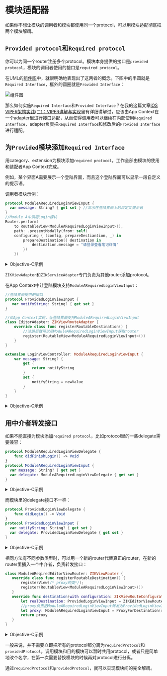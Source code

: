 # 模块适配器

如果你不想让模块的调用者和模块都使用同一个protocol，可以用模块适配彻底把两个模块解耦。

## `Provided protocol`和`Required protocol`

你可以为同一个router注册多个protocol。模块本身提供的接口是`provided protocol`，模块的调用者使用的接口是`required protocol`。

在UML的[组件图](http://www.uml-diagrams.org/component-diagrams.html)中，就很明确地表现出了这两者的概念。下图中的半圆就是`Required Interface`，框外的圆圈就是`Provided Interface`：

![组件图](http://upload-images.jianshu.io/upload_images/5879294-6309bffe07ebf178.png?imageMogr2/auto-orient/strip%7CimageView2/2)

那么如何实施`Required Interface`和`Provided Interface`？在我的这篇文章[iOS VIPER架构实践(二)：VIPER详解与实现](http://www.jianshu.com/p/de96a056b66a)里有详细讲解过，应该由App Context在一个adapter里进行接口适配，从而使得调用者可以继续在内部使用`Required Interface`，adapter负责把`Required Interface`和修改后的`Provided Interface`进行适配。

## 为`Provided`模块添加`Required Interface`

用category、extension为模块添加`required protocol`，工作全部由模块的使用和装配者App Context完成。

例如，某个界面A需要展示一个登陆界面，而且这个登陆界面可以显示一段自定义的提示语。

调用者模块示例：

```swift
protocol ModuleARequiredLoginViewInput {
  var message: String? { get set } //显示在登陆界面上的自定义提示语
}
//Module A中调用Login模块
Router.perform(
    to RoutableView<ModuleARequiredLoginViewInput>(),
    path: .presentModally(from: self)
    configuring { (config, prepareDestiantion, _) in
        prepareDestination({ destination in
            destination.message = "请登录查看笔记详情"
        })
    })
```
<details><summary>Objective-C示例</summary>

```objectivec
@protocol ModuleARequiredLoginViewInput <ZIKViewRoutable>
@property (nonatomic, copy) NSString *message;
@end

//Module A中调用Login模块
[ZIKRouterToView(ModuleARequiredLoginViewInput)
	          performPath:ZIKViewRoutePath.presentModallyFrom(self)
	          configuring:^(ZIKViewRouteConfiguration *config) {
	              //配置目的界面
	              config.prepareDestination = ^(id<ModuleARequiredLoginViewInput> destination) {
	                  destination.message = @"请登录查看笔记详情";
	              };
	          }];
```
</details>

`ZIKViewAdapter`和`ZIKServiceAdapter`专门负责为其他router添加protocol。

在App Context中让登陆模块支持`ModuleARequiredLoginViewInput`：

```swift
//登陆界面提供的接口
protocol ProvidedLoginViewInput {
   var notifyString: String? { get set }
}
```
```swift
//由App Context实现，让登陆界面支持ModuleARequiredLoginViewInput
class EditorAdapter: ZIKViewRouteAdapter {
    override class func registerRoutableDestination() {
        //注册后就可以用ModuleARequiredLoginViewInput获取router
        register(RoutableView<ModuleARequiredLoginViewInput>())
    }
}

extension LoginViewController: ModuleARequiredLoginViewInput {
    var message: String? {
        get {
            return notifyString
        }
        set {
            notifyString = newValue
        }
    }
}
```
<details><summary>Objective-C示例</summary>

```objectivec
//Login Module Provided Interface
@protocol ProvidedLoginViewInput <NSObject>
@property (nonatomic, copy) NSString *notifyString;
@end
```
```objectivec
//ZIKEditorAdapter.h，ZIKViewAdapter子类
@interface ZIKEditorAdapter : ZIKViewRouteAdapter
@end

//ZIKEditorAdapter.m
@implementation ZIKEditorAdapter

+ (void)registerRoutableDestination {
	//注册ModuleARequiredLoginViewInput和ZIKEditorViewRouter匹配
	[ZIKEditorViewRouter registerViewProtocol:ZIKRoutable(ModuleARequiredLoginViewInput)];
}

@end

//用Objective-C的category、Swift的extension进行接口适配
@interface LoginViewController (ModuleAAdapte) <ModuleARequiredLoginViewInput>
@property (nonatomic, copy) NSString *message;
@end
@implementation LoginViewController (ModuleAAdapte)
- (void)setMessage:(NSString *)message {
	self.notifyString = message;
}
- (NSString *)message {
	return self.notifyString;
}
@end
```
</details>

## 用中介者转发接口

如果不能直接为模块添加`required protocol`，比如protocol里的一些delegate需要兼容：

```swift
protocol ModuleARequiredLoginViewDelegate {
    func didFinishLogin() -> Void
}
protocol ModuleARequiredLoginViewInput {
  var message: String? { get set }
  var delegate: ModuleARequiredLoginViewDelegate { get set }
}
```
<details><summary>Objective-C示例</summary>

```objectivec
@protocol ModuleARequiredLoginViewDelegate <NSObject>
- (void)didFinishLogin;
@end

@protocol ModuleARequiredLoginViewInput <ZIKViewRoutable>
@property (nonatomic, copy) NSString *message;
@property (nonatomic, weak) id<ModuleARequiredLoginViewDelegate> delegate;
@end
```
</details>

而模块里的delegate接口不一样：

```swift
protocol ProvidedLoginViewDelegate {
    func didLogin() -> Void
}
protocol ProvidedLoginViewInput {
  var notifyString: String? { get set }
  var delegate: ProvidedLoginViewDelegate { get set }
}
```
<details><summary>Objective-C示例</summary>

```objectivec
@protocol ProvidedLoginViewDelegate <NSObject>
- (void)didLogin;
@end

@protocol ProvidedLoginViewInput <NSObject>
@property (nonatomic, copy) NSString *notifyString;
@property (nonatomic, weak) id<ProvidedLoginViewDelegate> delegate;
@end
```
</details>

相同方法有不同参数类型时，可以用一个新的router代替真正的router，在新的router里插入一个中介者，负责转发接口：

```swift
class ModuleAReqiredEditorViewRouter: ZIKViewRouter {
   override class func registerRoutableDestination() {
       registerView(/* proxy的类*/);
       register(RoutableView<ModuleARequiredLoginViewInput>())
   }
   override func destination(with configuration: ZIKViewRouteConfiguration) -> ModuleARequiredLoginViewInput? {
       let realDestination: ProvidedLoginViewInput = ZIKEditorViewRouter.makeDestination()
       //proxy负责把ModuleARequiredLoginViewInput转发为ProvidedLoginViewInput
       let proxy: ModuleARequiredLoginViewInput = ProxyForDestination(realDestination)
       return proxy
   }
}

```
<details><summary>Objective-C示例</summary>

```objectivec
@implementation ZIKModuleARequiredEditorViewRouter
+ (void)registerRoutableDestination {
	//注册ModuleARequiredLoginViewInput，和新的ZIKModuleARequiredEditorViewRouter配对，而不是目的模块中的ZIKEditorViewRouter
	[self registerView:/* mediator的类*/];
	[self registerViewProtocol:ZIKRoutable(NoteListRequiredNoteEditorProtocol)];
}
- (id)destinationWithConfiguration:(ZIKViewRouteConfiguration *)configuration {
   //用ZIKEditorViewRouter获取真正的destination
   id<ProvidedLoginViewInput> realDestination = [ZIKEditorViewRouter makeDestination];
    //mediator负责把ModuleARequiredLoginViewInput转发为ProvidedLoginViewInput
    id<ModuleARequiredLoginViewInput> mediator = MediatorForDestination(realDestination);
    return mediator;
}
@end
```
</details>

一般来说，并不需要立即把所有的protocol都分离为`requiredProtocol`和`providedProtocol`。调用模块和目的模块可以暂时共用protocol，或者只是简单地改个名字，在第一次需要替换模块的时候再对protocol进行分离。

通过`requiredProtocol`和`providedProtocol`，就可以实现模块间的完全解耦。